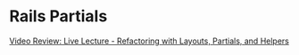 # Rails Partials

[Video Review: Live Lecture - Refactoring with Layouts, Partials, and Helpers](https://youtu.be/QkRafFEj1yM)

